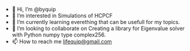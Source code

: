 - 👋 Hi, I’m @byquip
- 👀 I’m interested in Simulations of HCPCF
- 🌱 I’m currently learning everething that can be usefull for my topics.
- 💞️ I’m looking to collaborate on Creating a library for Eigenvalue solver with Python numpy type complex256.
- 📫 How to reach me lifequip@gmail.com

<!---
byquip/byquip is a ✨ special ✨ repository because its `README.md` (this file) appears on your GitHub profile.
You can click the Preview link to take a look at your changes.
--->
